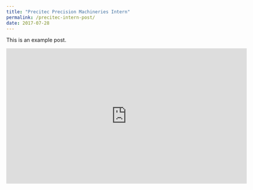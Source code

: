 ```yaml
---
title: "Precitec Precision Machineries Intern"
permalink: /precitec-intern-post/
date: 2017-07-28
---
```


This is an example post. 

<iframe width="640" height="360" src="https://www.youtube.com/embed/dQw4w9WgXcQ?si=MgW6hnRPYpPaOOim" title="YouTube video player" frameborder="0" allow="accelerometer; autoplay; clipboard-write; encrypted-media; gyroscope; picture-in-picture; web-share" referrerpolicy="strict-origin-when-cross-origin" allowfullscreen></iframe>